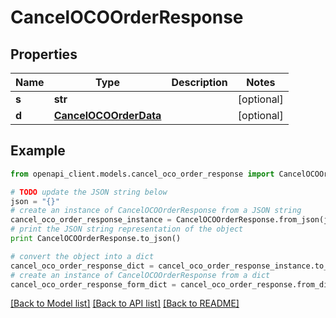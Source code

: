 # CancelOCOOrderResponse


## Properties

Name | Type | Description | Notes
------------ | ------------- | ------------- | -------------
**s** | **str** |  | [optional] 
**d** | [**CancelOCOOrderData**](CancelOCOOrderData.md) |  | [optional] 

## Example

```python
from openapi_client.models.cancel_oco_order_response import CancelOCOOrderResponse

# TODO update the JSON string below
json = "{}"
# create an instance of CancelOCOOrderResponse from a JSON string
cancel_oco_order_response_instance = CancelOCOOrderResponse.from_json(json)
# print the JSON string representation of the object
print CancelOCOOrderResponse.to_json()

# convert the object into a dict
cancel_oco_order_response_dict = cancel_oco_order_response_instance.to_dict()
# create an instance of CancelOCOOrderResponse from a dict
cancel_oco_order_response_form_dict = cancel_oco_order_response.from_dict(cancel_oco_order_response_dict)
```
[[Back to Model list]](../README.md#documentation-for-models) [[Back to API list]](../README.md#documentation-for-api-endpoints) [[Back to README]](../README.md)


